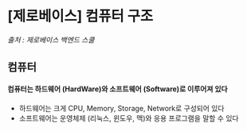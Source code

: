 # [제로베이스] 컴퓨터 구조

*출처 : 제로베이스 백엔드 스쿨*





## 컴퓨터

#### 컴퓨터는 하드웨어 (HardWare)와 소프트웨어 (Software)로 이루어져 있다

- 하드웨어는 크게 CPU, Memory, Storage, Network로 구성되어 있다
- 소프트웨어는 운영체제 (리눅스, 윈도우, 맥)와 응용 프로그램을 말할 수 있다





